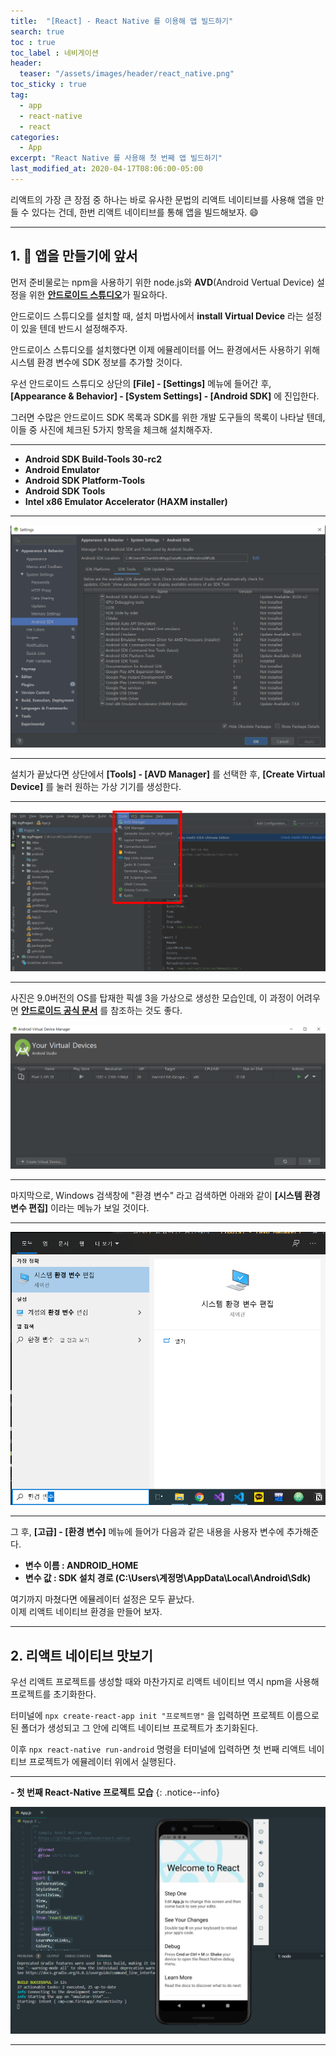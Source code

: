 ```yaml
---
title:  "[React] - React Native 를 이용해 앱 빌드하기"
search: true
toc : true
toc_label : 네비게이션
header:
  teaser: "/assets/images/header/react_native.png"
toc_sticky : true
tag:
  - app
  - react-native
  - react
categories:
  - App
excerpt: "React Native 를 사용해 첫 번째 앱 빌드하기"
last_modified_at: 2020-04-17T08:06:00-05:00
---
```


리액트의 가장 큰 장점 중 하나는 바로 유사한 문법의 리액트 네이티브를 사용해 앱을 만들 수 있다는 건데, 한번 리액트 네이티브를 통해 앱을 빌드해보자. 😄   

---

## 1. 🧪 앱을 만들기에 앞서   

먼저 준비물로는 npm을 사용하기 위한 node.js와 **AVD**(Android Vertual Device) 설정을 위한 [**안드로이드 스튜디오**](https://developer.android.com/studio)가 필요하다.  

안드로이드 스튜디오를 설치할 때, 설치 마법사에서 **install Virtual Device** 라는 설정이 있을 텐데 반드시 설정해주자.   

안드로이스 스튜디오를 설치했다면 이제 에뮬레이터를 어느 환경에서든 사용하기 위해 시스템 환경 변수에 SDK 정보를 추가할 것이다.   

우선 안드로이드 스튜디오 상단의 **[File] - [Settings]** 메뉴에 들어간 후, **[Appearance & Behavior] - [System Settings] - [Android SDK]** 에 진입한다.   

그러면 수많은 안드로이드 SDK 목록과 SDK를 위한 개발 도구들의 목록이 나타날 텐데, 이들 중 사진에 체크된 5가지 항목을 체크해 설치해주자.   

---

* **Android SDK Build-Tools 30-rc2**
* **Android Emulator**
* **Android SDK Platform-Tools**
* **Android SDK Tools**
* **Intel x86 Emulator Accelerator (HAXM installer)**

---

<img src = "/assets/images/2020-04-17-react-native로 앱 만들기/settings.PNG"/>

---

설치가 끝났다면 상단에서 **[Tools] - [AVD Manager]** 를 선택한 후, **[Create Virtual Device]** 를 눌러 원하는 가상 기기를 생성한다.   

---

<img src = "/assets/images/2020-04-17-react-native로 앱 만들기/AVD.PNG"/>

---
사진은 9.0버전의 OS를 탑재한 픽셀 3을 가상으로 생성한 모습인데, 이 과정이 어려우면 [**안드로이드 공식 문서**](https://developer.android.com/studio/run/managing-avds?utm_source=android-studio) 를 참조하는 것도 좋다.

<img src = "/assets/images/2020-04-17-react-native로 앱 만들기/device.PNG"/>

---

마지막으로, Windows 검색창에 "환경 변수" 라고 검색하면 아래와 같이 **[시스템 환경 변수 편집]** 이라는 메뉴가 보일 것이다.

---

<img src = "/assets/images/2020-04-17-react-native로 앱 만들기/환경 변수.PNG"/>

---

그 후, **[고급] - [환경 변수]** 메뉴에 들어가 다음과 같은 내용을 사용자 변수에 추가해준다.   

- **변수 이름 : ANDROID_HOME**
- **변수 값 : SDK 설치 경로 (C:\Users\계정명\AppData\Local\Android\Sdk)**



여기까지 마쳤다면 에뮬레이터 설정은 모두 끝났다.   
이제 리액트 네이티브 환경을 만들어 보자.

---

## 2. 리액트 네이티브 맛보기   

우선 리액트 프로젝트를 생성할 때와 마찬가지로 리액트 네이티브 역시 npm을 사용해 프로젝트를 초기화한다.   

터미널에 ```npx create-react-app init "프로젝트명"``` 을 입력하면 프로젝트 이름으로 된 폴더가 생성되고 그 안에 리액트 네이티브 프로젝트가 초기화된다.   

이후 ```npx react-native run-android``` 명령을 터미널에 입력하면 첫 번째 리액트 네이티브 프로젝트가 에뮬레이터 위에서 실행된다.    

---

**- 첫 번째 React-Native 프로젝트 모습**
{: .notice--info}

<img src = "/assets/images/2020-04-17-react-native로 앱 만들기/run-native.PNG"/>

---
